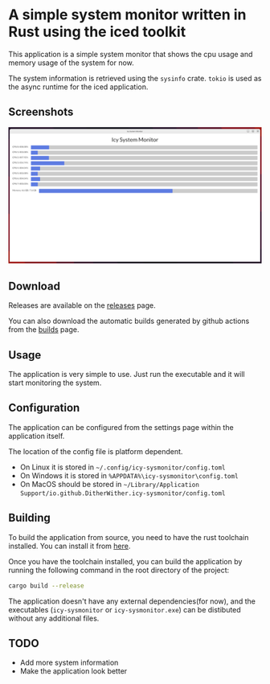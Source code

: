 # A simple system monitor written in Rust using the iced toolkit

This application is a simple system monitor that shows the cpu usage and memory usage of the system for now.

The system information is retrieved using the `sysinfo` crate.
`tokio` is used as the async runtime for the iced application.

## Screenshots

![screenshot of the application](screenshots/window-screenshot.png?raw=true "Screenshot of the application")

## Download

Releases are available on the [releases](https://github.com/DitherWither/icy-sysmonitor/releases) page.

You can also download the automatic builds generated by github actions from the [builds](https://github.com/DitherWither/icy-sysmonitor/actions/workflows/build.yml) page.

## Usage

The application is very simple to use. Just run the executable and it will start monitoring the system.

## Configuration

The application can be configured from the settings page within the application itself.

The location of the config file is platform dependent.
 - On Linux it is stored in `~/.config/icy-sysmonitor/config.toml`
 - On Windows it is stored in `%APPDATA%\icy-sysmonitor\config.toml`
 - On MacOS should be stored in `~/Library/Application Support/io.github.DitherWither.icy-sysmonitor/config.toml`

## Building

To build the application from source, you need to have the rust toolchain installed. You can install it from [here](https://www.rust-lang.org/tools/install).

Once you have the toolchain installed, you can build the application by running the following command in the root directory of the project:

```bash
cargo build --release
```

The application doesn't have any external dependencies(for now), and the executables
(`icy-sysmonitor` or `icy-sysmonitor.exe`) can be distibuted without any
additional files.

## TODO

- Add more system information
- Make the application look better
